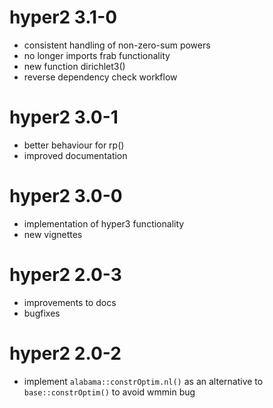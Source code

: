 # hyper2 3.1-0

* consistent handling of non-zero-sum powers 
* no longer imports frab functionality
* new function dirichlet3()
* reverse dependency check workflow

# hyper2 3.0-1

* better behaviour for rp()
* improved documentation

# hyper2 3.0-0

* implementation of hyper3 functionality
* new vignettes

# hyper2 2.0-3

* improvements to docs
* bugfixes

# hyper2 2.0-2

* implement `alabama::constrOptim.nl()` as an alternative to `base::constrOptim()` to avoid wmmin bug


